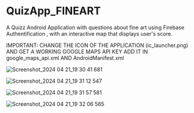 # QuizApp_FINEART
 A Quizz Android Application with questions about fine art using Firebase Authentification , with an interactive map that displays user's score.

IMPORTANT:   CHANGE THE ICON OF THE APPLICATION (ic_launcher.png) AND GET A WORKING GOOGLE MAPS API KEY ADD IT IN google_maps_api.xml AND AndroidManifest.xml

             
 
![Screenshot_2024 04 21_19 30 41 681](https://github.com/koalafarmer/QuizApp_ELFADIL/assets/165585738/7c8893fa-fe64-4416-8bc5-3e86b2be7bad)

![Screenshot_2024 04 21_19 31 12 547](https://github.com/koalafarmer/QuizApp_ELFADIL/assets/165585738/085004d5-4948-4fd0-afcc-301140ef0309)

![Screenshot_2024 04 21_19 31 57 581](https://github.com/koalafarmer/QuizApp_ELFADIL/assets/165585738/0cef8da2-5c59-42c0-80e8-9c16921f6930)

![Screenshot_2024 04 21_19 32 06 565](https://github.com/koalafarmer/QuizApp_ELFADIL/assets/165585738/85568e2a-cf88-4e19-b626-786c3eadd725)


